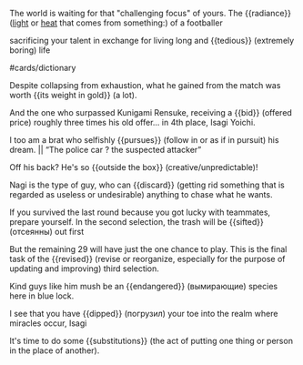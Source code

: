 

The world is waiting for that "challenging focus" of yours. The {{radiance}} ([light](https://dictionary.cambridge.org/dictionary/english/light "light") or [heat](https://dictionary.cambridge.org/dictionary/english/heat "heat") that comes from something:) of a footballer 

sacrificing your talent in exchange for living long and {{tedious}} (extremely boring) life <!--SR:!2024-03-02,3,253--> 

#cards/dictionary 

Despite collapsing from exhaustion, what he gained from the match was worth {{its weight in gold}} (a lot). <!--SR:!2024-03-14,31,272-->

And the one who surpassed Kunigami Rensuke, receiving a {{bid}} (offered price) roughly three times his old offer... in 4th place, Isagi Yoichi. <!--SR:!2024-03-02,3,253--> 

I too am a brat who selfishly {{pursues}} (follow in or as if in pursuit) his dream. || “The police car ? the suspected attacker”

Off his back?  He's so {{outside the box}} (creative/unpredictable)!

Nagi is the type of guy, who can {{discard}} (getting rid something that is regarded as useless or undesirable) anything to chase what he wants.

If you survived the last round because you got lucky with teammates, prepare yourself. In the second selection, the trash will be {{sifted}} (отсеянны) out first 

But the remaining 29 will have just the one chance to play. This is the final task of the {{revised}} (revise or reorganize, especially for the purpose of updating and improving) third selection. <!--SR:!2024-04-23,59,250-->

Kind guys like him mush be an {{endangered}} (вымирающие) species here in blue lock. <!--SR:!2024-03-05,36,250-->

I see that you have {{dipped}} (погрузил) your toe into the realm where miracles occur, Isagi <!--SR:!2024-02-29,26,270-->

It's time to do some {{substitutions}} (the act of putting one thing or person in the place of another). <!--SR:!2024-03-30,47,250-->
